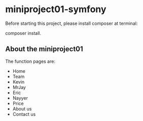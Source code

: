 # miniproject01-symfony
Before starting this project, please install composer at terminal:

composer install.

## About the miniproject01
The function pages are:
- Home
- Team
- Kevin
- MrJay
- Eric
- Nayyer
- Price
- About us
- Contact us